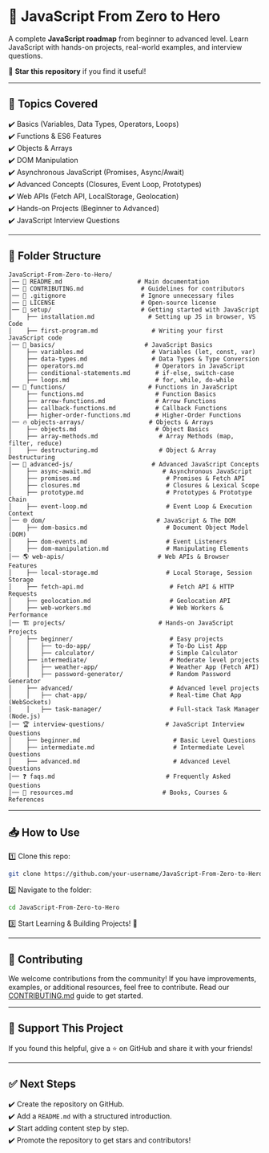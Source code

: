 # 🚀 JavaScript From Zero to Hero

A complete **JavaScript roadmap** from beginner to advanced level. Learn JavaScript with hands-on projects, real-world examples, and interview questions.

🌟 **Star this repository** if you find it useful!

---

## 📌 Topics Covered

✔️ Basics (Variables, Data Types, Operators, Loops)  
✔️ Functions & ES6 Features  
✔️ Objects & Arrays  
✔️ DOM Manipulation  
✔️ Asynchronous JavaScript (Promises, Async/Await)  
✔️ Advanced Concepts (Closures, Event Loop, Prototypes)  
✔️ Web APIs (Fetch API, LocalStorage, Geolocation)  
✔️ Hands-on Projects (Beginner to Advanced)  
✔️ JavaScript Interview Questions  

---

## 📂 Folder Structure

```
JavaScript-From-Zero-to-Hero/
│── 📜 README.md                     # Main documentation
│── 📜 CONTRIBUTING.md                # Guidelines for contributors
│── 📜 .gitignore                     # Ignore unnecessary files
│── 📜 LICENSE                        # Open-source license
│── 🚀 setup/                         # Getting started with JavaScript
│    ├── installation.md               # Setting up JS in browser, VS Code
│    ├── first-program.md               # Writing your first JavaScript code
│── 📝 basics/                         # JavaScript Basics
│    ├── variables.md                   # Variables (let, const, var)
│    ├── data-types.md                  # Data Types & Type Conversion
│    ├── operators.md                    # Operators in JavaScript
│    ├── conditional-statements.md       # if-else, switch-case
│    ├── loops.md                        # for, while, do-while
│── 🎯 functions/                       # Functions in JavaScript
│    ├── functions.md                    # Function Basics
│    ├── arrow-functions.md              # Arrow Functions
│    ├── callback-functions.md           # Callback Functions
│    ├── higher-order-functions.md       # Higher-Order Functions
│── 🔥 objects-arrays/                  # Objects & Arrays
│    ├── objects.md                      # Object Basics
│    ├── array-methods.md                 # Array Methods (map, filter, reduce)
│    ├── destructuring.md                 # Object & Array Destructuring
│── 🚀 advanced-js/                      # Advanced JavaScript Concepts
│    ├── async-await.md                    # Asynchronous JavaScript
│    ├── promises.md                        # Promises & Fetch API
│    ├── closures.md                        # Closures & Lexical Scope
│    ├── prototype.md                       # Prototypes & Prototype Chain
│    ├── event-loop.md                      # Event Loop & Execution Context
│── 🌐 dom/                               # JavaScript & The DOM
│    ├── dom-basics.md                      # Document Object Model (DOM)
│    ├── dom-events.md                      # Event Listeners
│    ├── dom-manipulation.md                # Manipulating Elements
│── 🌎 web-apis/                          # Web APIs & Browser Features
│    ├── local-storage.md                   # Local Storage, Session Storage
│    ├── fetch-api.md                        # Fetch API & HTTP Requests
│    ├── geolocation.md                      # Geolocation API
│    ├── web-workers.md                      # Web Workers & Performance
│── 🏗️ projects/                          # Hands-on JavaScript Projects
│    ├── beginner/                           # Easy projects
│    │   ├── to-do-app/                      # To-Do List App
│    │   ├── calculator/                     # Simple Calculator
│    ├── intermediate/                       # Moderate level projects
│    │   ├── weather-app/                    # Weather App (Fetch API)
│    │   ├── password-generator/             # Random Password Generator
│    ├── advanced/                           # Advanced level projects
│    │   ├── chat-app/                       # Real-time Chat App (WebSockets)
│    │   ├── task-manager/                   # Full-stack Task Manager (Node.js)
│── 🏆 interview-questions/                 # JavaScript Interview Questions
│    ├── beginner.md                          # Basic Level Questions
│    ├── intermediate.md                      # Intermediate Level Questions
│    ├── advanced.md                          # Advanced Level Questions
│── ❓ faqs.md                               # Frequently Asked Questions
│── 🚀 resources.md                         # Books, Courses & References
```

---

## 📥 How to Use

1️⃣ Clone this repo:  
   ```bash
   git clone https://github.com/your-username/JavaScript-From-Zero-to-Hero.git
   ```
2️⃣ Navigate to the folder:
   ```bash
   cd JavaScript-From-Zero-to-Hero
   ```
3️⃣ Start Learning & Building Projects! 🚀

---

## 🎯 Contributing

We welcome contributions from the community! If you have improvements, examples, or additional resources, feel free to contribute. Read our [CONTRIBUTING.md](./CONTRIBUTING.md) guide to get started.

---

## 💖 Support This Project

If you found this helpful, give a ⭐ on GitHub and share it with your friends!

---

## ✅ Next Steps

✔️ Create the repository on GitHub.  
✔️ Add a `README.md` with a structured introduction.  
✔️ Start adding content step by step.  
✔️ Promote the repository to get stars and contributors!  
